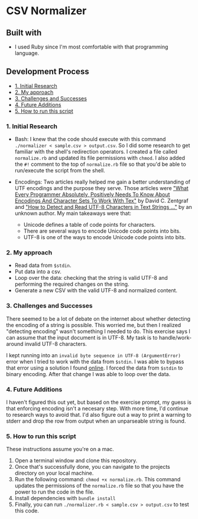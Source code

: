 # CSV Normalizer

## Built with

* I used Ruby since I'm most comfortable with that programming language.

## Development Process

* [1. Initial Research](#1-initial-planning)
* [2. My approach](#2-my-approach)
* [3. Challenges and Successes](#3-challenges-and-successes)
* [4. Future Additions](#4-future-additions)
* [5. How to run this script](#5-how-to-run-this-script)

### 1. Initial Research

* Bash: I knew that the code should execute with this command `./normalizer < sample.csv > output.csv`. So I did some research to get familiar with the shell's redirection operators. I created a file called `normalize.rb` and updated its file permissions with `chmod`. I also added the `#!` comment to the top of `normalize.rb` file so that you'd be able to run/execute the script from the shell.

* Encodings: Two articles really helped me gain a better understanding of UTF encodings and the purpose they serve. Those articles were ["What Every Programmer Absolutely, Positively Needs To Know About Encodings And Character Sets To Work With Tex"](http://kunststube.net/encoding/) by David C. Zentgraf and ["How to Detect and Read UTF-8 Characters in Text Strings ..."](https://www.instructables.com/id/Programming--how-to-detect-and-read-UTF-8-charact/) by an unknown author. My main takeaways were that:

    - Unicode defines a table of code points for characters.
    - There are several ways to encode Unicode code points into bits.
    - UTF-8 is one of the ways to encode Unicode code points into bits.

### 2. My approach

* Read data from `$stdin`.
* Put data into a csv.
* Loop over the data: checking that the string is valid UTF-8 and performing the required changes on the string.
* Generate a new CSV with the valid UTF-8 and normalized content.


### 3. Challenges and Successes

There seemed to be a lot of debate on the internet about whether detecting the encoding of a string is possible. This worried me, but then I realized "detecting encoding" wasn't something I needed to do. This exercise says I can assume that the input document is in UTF-8. My task is to handle/work-around invalid UTF-8 characters.

I kept running into an `invalid byte sequence in UTF-8 (ArgumentError)` error when I tried to work with the data from `$stdin`. I was able to bypass that error using a solution I found [online](https://github.com/mikel/mail/commit/6d2bb257cab9b508af51b62b8bb496c9a7c7f37b). I forced the data from `$stdin` to binary encoding. After that change I was able to loop over the data.

### 4. Future Additions

I haven't figured this out yet, but based on the exercise prompt, my guess is that enforcing encoding isn't a necesary step. With more time, I'd continue to research ways to avoid that. I'd also figure out a way to print a warning to stderr and drop the row from output when an unparseable string is found.

### 5. How to run this script

These instructions assume you're on a mac.

1. Open a terminal window and clone this repository.
2. Once that's successfully done, you can navigate to the projects directory on your local machine.
3. Run the following command: `chmod +x normalize.rb`. This command updates the permissions of the `normalize.rb` file so that you have the power to run the code in the file.
4. Install dependencies with `bundle install`
5. Finally, you can run `./normalizer.rb < sample.csv > output.csv` to test this code.
